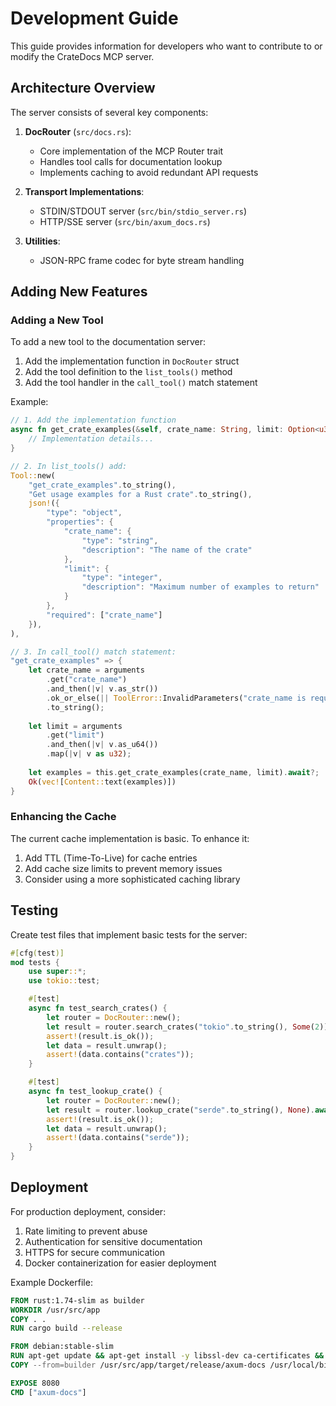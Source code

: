 # Development Guide

This guide provides information for developers who want to contribute to or modify the CrateDocs MCP server.

## Architecture Overview

The server consists of several key components:

1. **DocRouter** (`src/docs.rs`):
   - Core implementation of the MCP Router trait
   - Handles tool calls for documentation lookup
   - Implements caching to avoid redundant API requests

2. **Transport Implementations**:
   - STDIN/STDOUT server (`src/bin/stdio_server.rs`)
   - HTTP/SSE server (`src/bin/axum_docs.rs`)

3. **Utilities**:
   - JSON-RPC frame codec for byte stream handling

## Adding New Features

### Adding a New Tool

To add a new tool to the documentation server:

1. Add the implementation function in `DocRouter` struct
2. Add the tool definition to the `list_tools()` method
3. Add the tool handler in the `call_tool()` match statement

Example:

```rust
// 1. Add the implementation function
async fn get_crate_examples(&self, crate_name: String, limit: Option<u32>) -> Result<String, ToolError> {
    // Implementation details...
}

// 2. In list_tools() add:
Tool::new(
    "get_crate_examples".to_string(),
    "Get usage examples for a Rust crate".to_string(),
    json!({
        "type": "object",
        "properties": {
            "crate_name": {
                "type": "string",
                "description": "The name of the crate"
            },
            "limit": {
                "type": "integer",
                "description": "Maximum number of examples to return"
            }
        },
        "required": ["crate_name"]
    }),
),

// 3. In call_tool() match statement:
"get_crate_examples" => {
    let crate_name = arguments
        .get("crate_name")
        .and_then(|v| v.as_str())
        .ok_or_else(|| ToolError::InvalidParameters("crate_name is required".to_string()))?
        .to_string();
    
    let limit = arguments
        .get("limit")
        .and_then(|v| v.as_u64())
        .map(|v| v as u32);
    
    let examples = this.get_crate_examples(crate_name, limit).await?;
    Ok(vec![Content::text(examples)])
}
```

### Enhancing the Cache

The current cache implementation is basic. To enhance it:

1. Add TTL (Time-To-Live) for cache entries
2. Add cache size limits to prevent memory issues
3. Consider using a more sophisticated caching library

## Testing

Create test files that implement basic tests for the server:

```rust
#[cfg(test)]
mod tests {
    use super::*;
    use tokio::test;

    #[test]
    async fn test_search_crates() {
        let router = DocRouter::new();
        let result = router.search_crates("tokio".to_string(), Some(2)).await;
        assert!(result.is_ok());
        let data = result.unwrap();
        assert!(data.contains("crates"));
    }

    #[test]
    async fn test_lookup_crate() {
        let router = DocRouter::new();
        let result = router.lookup_crate("serde".to_string(), None).await;
        assert!(result.is_ok());
        let data = result.unwrap();
        assert!(data.contains("serde"));
    }
}
```

## Deployment

For production deployment, consider:

1. Rate limiting to prevent abuse
2. Authentication for sensitive documentation
3. HTTPS for secure communication
4. Docker containerization for easier deployment

Example Dockerfile:

```dockerfile
FROM rust:1.74-slim as builder
WORKDIR /usr/src/app
COPY . .
RUN cargo build --release

FROM debian:stable-slim
RUN apt-get update && apt-get install -y libssl-dev ca-certificates && rm -rf /var/lib/apt/lists/*
COPY --from=builder /usr/src/app/target/release/axum-docs /usr/local/bin/

EXPOSE 8080
CMD ["axum-docs"]
```